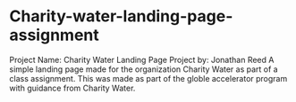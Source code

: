 # Charity-water-landing-page-assignment
Project Name: Charity Water Landing Page
Project by: Jonathan Reed
A simple landing page made for the organization Charity Water as part of a class assignment.
This was made as part of the globle accelerator program with guidance from Charity Water.

